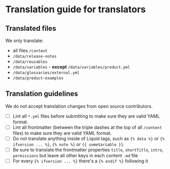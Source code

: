 # Translation guide for translators

## Translated files
We only translate:
-  all files `/content`
- `/data/release-notes`
- `/data/reusables`
- `/data/variables` - **except** `/data/variables/product.yml`
- `/data/glossaries/external.yml`
- `/data/product-examples`

## Translation guidelines
We do not accept translation changes from open source contributors.

- [ ] Lint all `*.yml` files before submitting to make sure they are valid YAML format.
- [ ] Lint all frontmatter (between the triple dashes at the top of all `/content` files) to make sure they are valid YAML format.
- [ ] Do not translate anything inside of Liquid tags, such as `{% data %}` or `{% ifversion ... %}`, `{% note %}` or `{{ someVariable }}`.
- [ ] Be sure to translate the frontmatter properties `title`, `shortTitle`, `intro`, `permissions` but leave all other keys in each content `.md` file
- [ ] For every `{% ifversion ... %}` there's a `{% endif %}` following it
